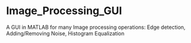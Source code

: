 # Image_Processing_GUI
A GUI in MATLAB for many Image processing operations: Edge detection, Adding/Removing Noise, Histogram Equalization
